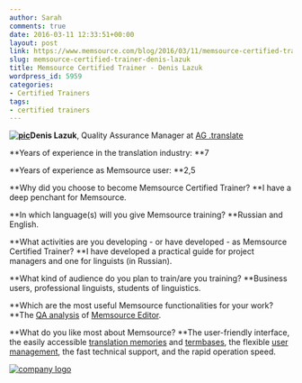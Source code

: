 ```yaml
---
author: Sarah
comments: true
date: 2016-03-11 12:33:51+00:00
layout: post
link: https://www.memsource.com/blog/2016/03/11/memsource-certified-trainer-denis-lazuk/
slug: memsource-certified-trainer-denis-lazuk
title: Memsource Certified Trainer - Denis Lazuk
wordpress_id: 5959
categories:
- Certified Trainers
tags:
- certified trainers
---
```


**[![pic](/wp-content/uploads/2016/02/pic-300x200.jpg)](/wp-content/uploads/2016/02/pic.jpg)Denis Lazuk**, Quality Assurance Manager at [AG .translate](http://www.agtc.ru)

**Years of experience in the translation industry: **7

**Years of experience as Memsource user: **2,5

<!-- more -->

**Why did you choose to become Memsource Certified Trainer? **I have a deep penchant for Memsource.

**In which language(s) will you give Memsource training? **Russian and English.

**What activities are you developing - or have developed - as Memsource Certified Trainer? **I have developed a practical guide for project managers and one for linguists (in Russian).

**What kind of audience do you plan to train/are you training? **Business users, professional linguists, students of linguistics.

**Which are the most useful Memsource functionalities for your work? **The [QA analysis](http://wiki.memsource.com/wiki/Memsource_Editor_User_Manual#Quality_Assurance_Pane) of [Memsource Editor](http://wiki.memsource.com/wiki/Memsource_Editor_User_Manual#Quality_Assurance_Pane).

**What do you like most about Memsource? **The user-friendly interface, the easily accessible [translation memories](http://wiki.memsource.com/wiki/Memsource_Cloud_User_Manual#Translation_Memories) and [termbases](http://wiki.memsource.com/wiki/Memsource_Cloud_User_Manual#Term_Bases), the flexible [user management](http://wiki.memsource.com/wiki/Memsource_Cloud_User_Manual#User_Management), the fast technical support, and the rapid operation speed.

[![company logo](/wp-content/uploads/2016/02/company-logo-300x69.jpg)](/wp-content/uploads/2016/02/company-logo.jpg)
